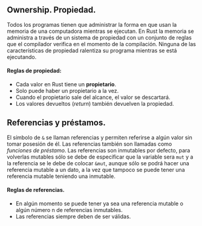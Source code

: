 ## Ownership. Propiedad.

Todos los programas tienen que administrar la forma en que usan la memoria de una computadora mientras se ejecutan. En Rust la memoria se administra a través de un sistema de propiedad con un conjunto de reglas que el compilador verifica en el momento de la compilación. Ninguna de las características de propiedad ralentiza su programa mientras se está ejecutando.

#### Reglas de propiedad:
 * Cada valor en Rust tiene un **propietario**.
 * Solo puede haber un propietario a la vez.
 * Cuando el propietario sale del alcance, el valor se descartará.
 * Los valores devueltos (*return*) también devuelven la propiedad.

## Referencias y préstamos.
El símbolo de `&` se llaman referencias y permiten referirse a algún valor sin tomar posesión de él.
Las referencias también son llamadas como *funciones de préstamo*.
Las referencias son inmutables por defecto, para volverlas mutables sólo se debe de especificar que la variable sera `mut` y a la referencia se le debe de colocar `&mut`, aunque sólo se podrá hacer una referencia mutable a un dato, a la vez que tampoco se puede tener una referencia mutable teniendo una inmutable.

#### Reglas de referencias.
 * En algún momento se puede tener ya sea una referencia mutable o algún número n de referencias inmutables.
 * Las referencias siempre deben de ser válidas.
